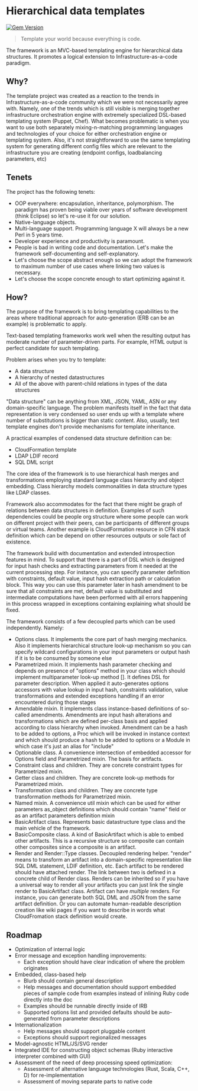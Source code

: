 # Hierarchical data templates
[![Gem Version](https://badge.fury.io/rb/cloud-templates.svg)](https://badge.fury.io/rb/cloud-templates)

> Template your world because everything is code.

The framework is an MVC-based templating engine for hierarchical data structures.
It promotes a logical extension to Infrastructure-as-a-code paradigm.

## Why?
The template project was created as a reaction to the trends in Infrastructure-as-a-code community
which we were not necessarily agree with. Namely, one of the trends which is still visible is
merging together infrastructure orchestration engine with extremely specialized DSL-based
templating system (Puppet, Chef). What becomes problematic is when you want to use both separately
mixing-n-matching programming languages and technologies of your choice for either orchestration
engine or templating system. Also, it's not straightforward to use the same templating system for
generating different config files which are relevant to the infrastructure you are creating
(endpoint configs, loadbalancing parameters, etc)

## Tenets
The project has the following tenets:
* OOP everywhere: encapsulation, inheritance, polymorphism. The paradigm has proven being viable
  over years of software development (think Eclipse) so let's re-use it for our solution.
* Native-language objects.
* Multi-language support. Programming language X will always be a new Perl in 5 years time.
* Developer experience and productivity is paramount.
* People is bad in writing code and documentation. Let's make the framework self-documenting and
  self-explanatory.
* Let's choose the scope abstract enough so we can adopt the framework to maximum number of use
  cases where linking two values is necessary.
* Let's choose the scope concrete enough to start optimizing against it.

## How?
The purpose of the framework is to bring templating capabilities to the areas where traditional
approach for auto-generation (ERB can be an example) is problematic to apply.

Text-based templating frameworks work well when the resulting output has
moderate number of parameter-driven parts. For example, HTML output
is perfect candidate for such templating.

Problem arises when you try to template:
* A data structure
* A hierarchy of nested datastructures
* All of the above with parent-child relations in types of the data
  structures

"Data structure" can be anything from XML, JSON, YAML, ASN or any
domain-specific language. The problem manifests itself in the fact
that data representation is very condensed so user ends up with
a template where number of substitutions is bigger than static content.
Also, usually, text template engines don't provide mechanisms for
template inheritance.

A practical examples of condensed data structure definition can be:
* CloudFormation template
* LDAP LDIF record
* SQL DML script

The core idea of the framework is to use hierarchical hash merges
and transformations employing standard language class hierarchy and
object embedding. Class hierarchy models commonalities in data
structure types like LDAP classes.

Framework also accommodates for the fact that there might be graph
of relations between data structures in definition. Examples of
such dependencies could be people org structure where some people
can work on different project with their peers, can be participants
of different groups or virtual teams. Another example is
CloudFormation resource in CFN stack definition which can be depend
on other resources outputs or sole fact of existence.

The framework build with documentation and extended introspection
features in mind. To support that there is a part of DSL which is
designed for input hash checks and extracting parameters from it
needed at the current processing step. For instance, you can specify
parameter definition with constraints, default value, input hash
extraction path or calculation block. This way you can use this
parameter later in hash amendment to be sure that all constraints
are met, default value is substituted and intermediate computations
have been performed with all errors happening in this process
wrapped in exceptions containing explaining what should be fixed.

The framework consists of a few decoupled parts which can be used
independently. Namely:
* Options class. It implements the core part of hash merging mechanics.
  Also it implements hierarchical structure look-up mechanism so
  you can specify wildcard configurations in your input parameters
  or output hash if it is to be consumed by someone else
* Parametrized mixin. It implements hash parameter checking and depends
  on presence of "options" method in your class which should implement
  multiparameter look-up method []. It defines DSL for parameter
  description. When applied it auto-generates options accessors
  with value lookup in input hash, constraints validation,
  value transformations and extended exceptions handling if an error
  encountered during those stages
* Amendable mixin. It implements class instance-based definitions of
  so-called amendments. Amendments are input hash alterations and
  transformations which are defined per-class basis and applied
  according to class hierarchy when invoked. Amendment can be
  a hash to be added to options, a Proc which will be invoked in
  instance context and which should produce a hash to be added to
  options or a Module in which case it's just an alias for "include"
* Optionable class. A convenience intersection of embedded accessor
  for Options field and Parametrized mixin. The basis for artifacts.
* Constraint class and children. They are concrete constraint types
  for Parametrized mixin.
* Getter class and children. They are concrete look-up methods for
  Parametrized mixin.
* Transformation class and children. They are concrete type
  transformation methods for Parametrized mixin.
* Named mixin. A convenience util mixin which can be used for either
  parameters as_object definitions which should contain "name" field
  or as an artifact parameters definition mixin
* BasicArtifact class. Represents basic datastructure type class and
  the main vehicle of the framework.
* BasicComposite class. A kind of BasicArtifact which is able to
  embed other artifacts. This is a recursive structure so composite
  can contain other composites since a composite is an artifact.
* Render and Render::Type classes. Decoupled rendering helper.
  "render" means to transform an artifact into a domain-specific
  representation like SQL DML statement, LDIF definition, etc.
  Each artifact to be rendered should have attached render. The link
  between two is defined in a concrete child of Render class. Renders
  can be inherited so if you have a universal way to render all your
  artifacts you can just link the single render to BasicArtifact class.
  Artifact can have *multiple* renders. For instance, you can generate
  both SQL DML and JSON from the same artifact definition. Or
  you can automate human-readable description creation like wiki
  pages if you want to describe in words what CloudFromation stack
  definition would create.

## Roadmap

* Optimization of internal logic
* Error message and exception handling improvements:
  * Each exception should have clear indication of where the problem originates
* Embedded, class-based help
  * Blurb should contain general description
  * Help messages and documentation should support embedded pieces of sample code from examples
    instead of inlining Ruby code directly into the doc
  * Examples should be runnable directly inside of IRB
  * Supported options list and provided defaults should be auto-generated from parameter
    descriptions
* Internationalization
  * Help messages should support pluggable content
  * Exceptions should support regionalized messages
* Model-agnostic HTML/JS/SVG render
* Integrated IDE for constructing object schemas (Ruby interactive interpreter combined with
  GUI)
* Assessment of the need of deep processing speed optimization:
  * Assessment of alternative language technologies (Rust, Scala, C++, D) for re-implementation
  * Assessment of moving separate parts to native code
